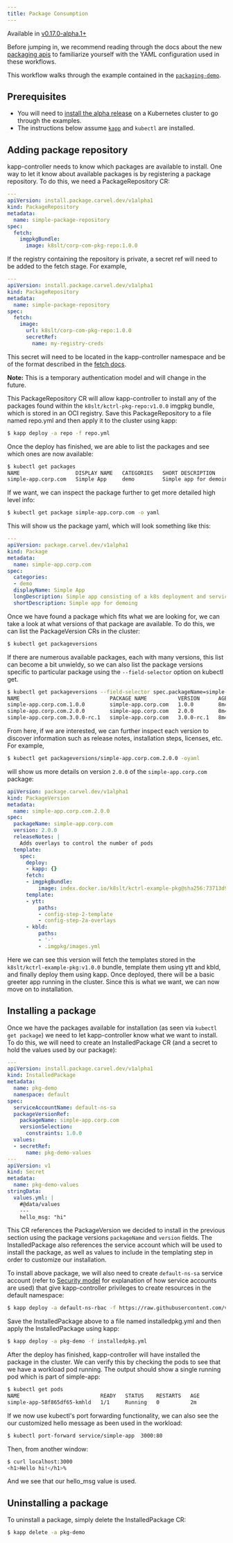 ```yaml
---
title: Package Consumption
---
```


Available in [v0.17.0-alpha.1+](https://github.com/vmware-tanzu/carvel-kapp-controller/tree/dev-packaging/alpha-releases)

Before jumping in, we recommend reading through the docs about the new [packaging
apis](packaging.md) to familiarize yourself with the YAML configuration used in these
workflows.

This workflow walks through the example contained in
the [`packaging-demo`](https://github.com/vmware-tanzu/carvel-kapp-controller/tree/dev-packaging/examples/packaging-demo).

## Prerequisites

* You will need to [install the alpha release](install-alpha.md) on a Kubernetes cluster to go through the examples.
* The instructions below assume [`kapp`](/kapp) and `kubectl` are installed.

## Adding package repository

kapp-controller needs to know which packages are available to install. One way to let it know about available packages is by registering a package repository. To do this, we need a PackageRepository CR:

```yaml
---
apiVersion: install.package.carvel.dev/v1alpha1
kind: PackageRepository
metadata:
  name: simple-package-repository
spec:
  fetch:
    imgpkgBundle:
      image: k8slt/corp-com-pkg-repo:1.0.0
```

If the registry containing the repository is private, a secret ref will
need to be added to the fetch stage. For example,

```yaml
---
apiVersion: install.package.carvel.dev/v1alpha1
kind: PackageRepository
metadata:
  name: simple-package-repository
spec:
  fetch:
    image:
      url: k8slt/corp-com-pkg-repo:1.0.0
      secretRef:
        name: my-registry-creds
```
This secret will need to be located in the kapp-controller namespace and be of
the format described in the [fetch docs](config.md#image-authentication).

**Note:** This is a temporary authentication model and will change in the
future.

This PackageRepository CR will allow kapp-controller to install any of the
packages found within the `k8slt/kctrl-pkg-repo:v1.0.0` imgpkg bundle, which is
stored in an OCI registry. Save this PackageRepository to a file named repo.yml
and then apply it to the cluster using kapp:



```bash
$ kapp deploy -a repo -f repo.yml
```

Once the deploy has finished, we are able to list the packages and see which ones are now available:

```bash
$ kubectl get packages
NAME                  DISPLAY NAME   CATEGORIES   SHORT DESCRIPTION        AGE
simple-app.corp.com   Simple App     demo         Simple app for demoing   2s
```

If we want, we can inspect the package further to get more detailed high level
info:

```bash
$ kubectl get package simple-app.corp.com -o yaml
```

This will show us the package yaml, which will look something like this:

```yaml
---
apiVersion: package.carvel.dev/v1alpha1
kind: Package
metadata:
  name: simple-app.corp.com
spec:
  categories:
  - demo
  displayName: Simple App
  longDescription: Simple app consisting of a k8s deployment and service
  shortDescription: Simple app for demoing
```

Once we have found a package which fits what we are looking for, we can take a
look at what versions of that package are available. To do this, we can list the
PackageVersion CRs in the cluster:

```bash
$ kubectl get packageversions
```

If there are numerous available packages, each with many versions, this list can
become a bit unwieldy, so we can also list the package versions specific to
particular package using the `--field-selector` option on kubectl get.

```bash
$ kubectl get packageversions --field-selector spec.packageName=simple-app.corp.com
NAME                             PACKAGE NAME          VERSION      AGE
simple-app.corp.com.1.0.0        simple-app.corp.com   1.0.0        8m45s
simple-app.corp.com.2.0.0        simple-app.corp.com   2.0.0        8m45s
simple-app.corp.com.3.0.0-rc.1   simple-app.corp.com   3.0.0-rc.1   8m45s
```

From here, if we are interested, we can further inspect each version to discover
information such as release notes, installation steps, licenses, etc. For
example,

```bash
$ kubectl get packageversions/simple-app.corp.com.2.0.0 -oyaml
```

will show us more details on version `2.0.0` of the `simple-app.corp.com` package:

```yaml
apiVersion: package.carvel.dev/v1alpha1
kind: PackageVersion
metadata:
  name: simple-app.corp.com.2.0.0
spec:
  packageName: simple-app.corp.com
  version: 2.0.0
  releaseNotes: |
    Adds overlays to control the number of pods
  template:
    spec:
      deploy:
      - kapp: {}
      fetch:
      - imgpkgBundle:
          image: index.docker.io/k8slt/kctrl-example-pkg@sha256:73713d922b5f561c0db2a7ea5f4f6384f7d2d6289886f8400a8aaf5e8fdf134a
      template:
      - ytt:
          paths:
          - config-step-2-template
          - config-step-2a-overlays
      - kbld:
          paths:
          - '-'
          - .imgpkg/images.yml
```

Here we can see this version will fetch the templates stored in the
`k8slt/kctrl-example-pkg:v1.0.0` bundle, template them using ytt and kbld, and
finally deploy them using kapp. Once deployed, there will be a basic greeter app
running in the cluster. Since this is what we want, we can now move on to
installation.

## Installing a package

Once we have the packages available for installation (as seen via `kubectl get package`) we need to let kapp-controller know what we want to install. To do this, we will need to create an InstalledPackage CR (and a secret to hold the values used by our package):

```yaml
---
apiVersion: install.package.carvel.dev/v1alpha1
kind: InstalledPackage
metadata:
  name: pkg-demo
  namespace: default
spec:
  serviceAccountName: default-ns-sa
  packageVersionRef:
    packageName: simple-app.corp.com
    versionSelection:
      constraints: 1.0.0
  values:
  - secretRef:
      name: pkg-demo-values
---
apiVersion: v1
kind: Secret
metadata:
  name: pkg-demo-values
stringData:
  values.yml: |
    #@data/values
    ---
    hello_msg: "hi"
```

This CR references the PackageVersion we decided to install in the previous
section using the package versions `packageName` and `version` fields. The
InstalledPackage also references the service account which will be used to
install the package, as well as values to include in the templating step in
order to customize our installation.

To install above package, we will also need to create `default-ns-sa` service account (refer to [Security model](security-model.md) for explanation of how service accounts are used) that give kapp-controller privileges to create resources in the default namespace:

```bash
$ kapp deploy -a default-ns-rbac -f https://raw.githubusercontent.com/vmware-tanzu/carvel-kapp-controller/develop/examples/rbac/default-ns.yml
```

Save the InstalledPackage above to a file named installedpkg.yml and then apply the
InstalledPackage using kapp:

```bash
$ kapp deploy -a pkg-demo -f installedpkg.yml
```

After the deploy has finished, kapp-controller will have installed the package in the
cluster. We can verify this by checking the pods to see that we have a workload pod
running. The output should show a single running pod which is part of simple-app:

```bash
$ kubectl get pods
NAME                          READY   STATUS    RESTARTS   AGE
simple-app-58f865df65-kmhld   1/1     Running   0          2m
```

If we now use kubectl's port forwarding functionality, we can also see the our
customized hello message as been used in the workload:

```bash
$ kubectl port-forward service/simple-app  3000:80
```

Then, from another window:

```bash
$ curl localhost:3000
<h1>Hello hi!</h1>%
```

And we see that our hello_msg value is used.

## Uninstalling a package

To uninstall a package, simply delete the InstalledPackage CR:

```bash
$ kapp delete -a pkg-demo
```
